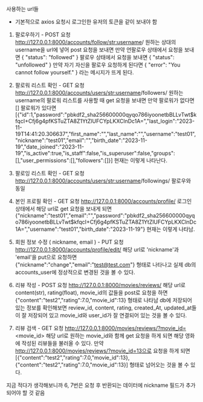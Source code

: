 사용하는 url들
- 기본적으로 axios 요청시 로그인한 유저의 토큰을 같이 보내야 함


1. 팔로우하기 - POST 요청
http://127.0.0.1:8000/accounts/follow/<str:username>/
원하는 상대의 username을 url에 넣어 post 요청을 보내면
만약 언팔로우 상태에서 요청을 보내면 
{
    "status": "followed"
}
팔로우 상태에서 요청을 보내면 
{
    "status": "unfollowed"
}
만약 자기 자신을 팔로우 요청하게 된다면
{
    "error": "You cannot follow yourself."
}
라는 메시지가 뜨게 된다.



2. 팔로워 리스트 확인 - GET 요청
http://127.0.0.1:8000/accounts/users/<str:username>/followers/
원하는 username의 팔로워 리스트를 사용할 때 get 요청을 보내면
만약 팔로워가 없다면 
[]
팔로워가 있다면
[{"id":1,"password":"pbkdf2_sha256$600000$qyqo786iyoonetbBLLvTwt$kfqcI+Cfj6g4pfKSTuZTA8Z1YtZlUFCYpLKXClnDc1A=","last_login":"2023-11-19T14:41:20.306637","first_name":"","last_name":"","username":"test01","nickname":"test01","email":"","birth_date":"2023-11-19","date_joined":"2023-11-19","is_active":true,"is_staff":false,"is_superuser":false,"groups":[],"user_permissions":[],"followers":[]}]
현재는 이렇게 나타난다.




3. 팔로잉 리스트 확인 - GET 요청
http://127.0.0.1:8000/accounts/users/<str:username>/followings/
팔로우와 동일




4. 본인 프로필 확인 - GET 요청
http://127.0.0.1:8000/accounts/profile/
로그인 상태에서 해당 url로 get 요청을 보내게 되면
{"nickname":"test01","email":"","password":"pbkdf2_sha256$600000$qyqo786iyoonetbBLLvTwt$kfqcI+Cfj6g4pfKSTuZTA8Z1YtZlUFCYpLKXClnDc1A=","username":"test01","birth_date":"2023-11-19"}
현재는 이렇게 나타남.



5. 회원 정보 수정 ( nickname, email ) - PUT 요청
http://127.0.0.1:8000/accounts/profile/edit/
해당 url로 'nickname'과 'email'을 put으로 요청하면
{"nickname":"change","email":"test@test.com"}
형태로 나타나고 실제 db의 accounts_user에 정상적으로 변경된 것을 볼 수 있다.



6. 리뷰 작성 - POST 요청
http://127.0.0.1:8000/movies/reviews/
해당 url로 content(str), rating(float), movie_id의 값들을 post로 요청을 하면
{"content":"test2","rating":7.0,"movie_id":13}
형태로 나타남
db에 저장되어 있는 정보를 확인해보면 review_id, content, rating, created_At, updated_at들이 잘 저장되어 있고 movie_id와 user_id가 잘 연결되어 있는 것을 볼 수 있다.



7. 리뷰 검색 - GET 요청
http://127.0.0.1:8000/movies/reviews/?movie_id=<movie_id>
해당 url로 원하는 movie_id와 함께 get 요청을 하게 되면
해당 영화에 작성된 리뷰들을 불러올 수 있다.
만약 http://127.0.0.1:8000/movies/reviews/?movie_id=13으로 요청을 하게 되면
[{"content":"test2","rating":7.0,"movie_id":13},{"content":"test2","rating":7.0,"movie_id":13}] 형태로 넘어오는 것을 볼 수 있다.

지금 적다가 생각해보니까 6, 7번은 요청 후 반환되는 데이터에 nickname 필드가 추가되어야 할 것 같음